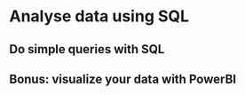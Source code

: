 # Analyse data using SQL

## Do simple queries with SQL

## Bonus: visualize your data with PowerBI
